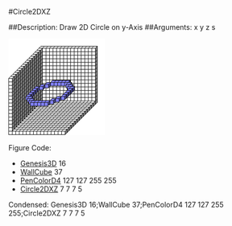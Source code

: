 #Circle2DXZ

##Description: Draw 2D Circle on y-Axis <x> <y> <z> <radius>
##Arguments: x y z s

![](Circle2DXZ.png)

Figure Code:
- [Genesis3D](Genesis3D.md) 16
- [WallCube](WallCube.md) 37
- [PenColorD4](PenColorD4.md) 127 127 255 255
- [Circle2DXZ](Circle2DXZ.md) 7 7 7 5

Condensed: Genesis3D 16;WallCube 37;PenColorD4 127 127 255 255;Circle2DXZ 7 7 7 5

